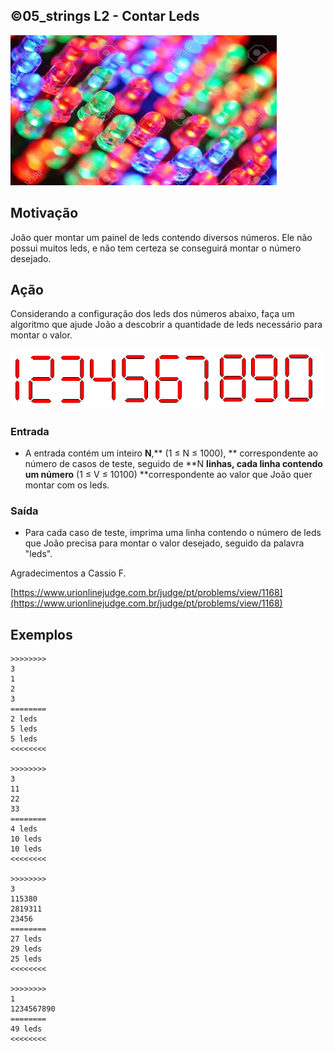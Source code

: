## ©05_strings L2 - Contar Leds


![](__capa.jpg)

## Motivação

João quer montar um painel de leds contendo diversos números. Ele não possui muitos leds, e não tem certeza se conseguirá montar o número desejado.
  
## Ação

Considerando a configuração dos leds dos números abaixo, faça um algoritmo que ajude João a descobrir a quantidade de leds necessário para montar o valor.

![](__leds.png)

### Entrada

*   A entrada contém um inteiro **N**,** (1 ≤ N ≤ 1000), ** correspondente ao número de casos de teste, seguido de **N **linhas, cada linha contendo um número** (1 ≤ V ≤ 10100) **correspondente ao valor que João quer montar com os leds.

### Saída

*   Para cada caso de teste, imprima uma linha contendo o número de leds que João precisa para montar o valor desejado, seguido da palavra "leds".  

Agradecimentos a Cassio F.

[https://www.urionlinejudge.com.br/judge/pt/problems/view/1168](https://www.urionlinejudge.com.br/judge/pt/problems/view/1168)
  
## Exemplos

```
>>>>>>>>
3
1
2
3
========
2 leds
5 leds
5 leds
<<<<<<<<

>>>>>>>>
3
11
22
33
========
4 leds
10 leds
10 leds
<<<<<<<<

>>>>>>>>
3
115380
2819311
23456
========
27 leds
29 leds
25 leds
<<<<<<<<

>>>>>>>>
1
1234567890
========
49 leds
<<<<<<<<
```

#
